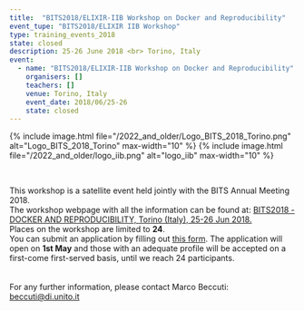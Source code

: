 ```yaml
---
title:  "BITS2018/ELIXIR-IIB Workshop on Docker and Reproducibility"
event_tupe: "BITS2018/ELIXIR IIB Workshop"
type: training_events_2018
state: closed
description: 25-26 June 2018 <br> Torino, Italy
event:
  - name: "BITS2018/ELIXIR-IIB Workshop on Docker and Reproducibility"
    organisers: []
    teachers: []
    venue: Torino, Italy
    event_date: 2018/06/25-26
    state: closed
---
```

{% include image.html file="/2022_and_older/Logo_BITS_2018_Torino.png" alt="Logo_BITS_2018_Torino" max-width="10" %}
{% include image.html file="/2022_and_older/logo_iib.png" alt="logo_iib" max-width="10" %}


<br>

This workshop is a satellite event held jointly with the BITS Annual Meeting 2018.<br>
The workshop webpage with all the information can be found at:
[BITS2018 - DOCKER AND REPRODUCIBILITY, Torino (Italy), 25-26 Jun 2018.](http://bioinformatics.it/bits2018/1294/bits2018-docker-and-reproducibility)<br>
Places on the workshop are limited to **24**.<br> 
You can submit an application by filling out [this form](https://goo.gl/forms/HIxHDGIWPq9TcJYl2). 
The application will open on <b>1st May</b> and those with an adequate profile will be accepted on a first-come first-served basis, until we reach 24 participants.<br>  
<br>
For any further information, please contact Marco Beccuti:
<beccuti@di.unito.it>

